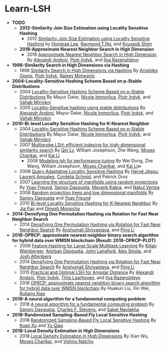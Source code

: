 # Learn-LSH



- **TODO**
  - **2012-Similarity Join Size Estimation using Locality Sensitive Hashing**
    - 2012 [Similarity Join Size Estimation using Locality Sensitive Hashing](https://arxiv.org/abs/1104.3212) by [Hongrae Lee](https://ai.google/research/people/HongraeLee), [Raymond T.Ng](https://www.cs.ubc.ca/~rng/), and [Kyuseok Shim](http://kdd.snu.ac.kr/~shim/)
  - **2018-Approximate Nearest Neighbor Search in High Dimension**
    - 2018 [Approximate Nearest Neighbor Search in High Dimension](https://arxiv.org/abs/1806.09823) By [Alexandr Andoni](http://www.mit.edu/~andoni/), [Piotr Indyk](https://people.csail.mit.edu/indyk/), and [Ilya Razenshteyn](https://www.ilyaraz.org/)
- **1998-Similarity Search in High Dimensions via Hashing**
  - 1998 [Similarity Search in High Dimensions via Hashing](https://www.cs.princeton.edu/courses/archive/spring13/cos598C/Gionis.pdf) By [Aristides Gionis](https://users.ics.aalto.fi/gionis/index.shtml), [Piotr Indyk](https://people.csail.mit.edu/indyk/), [Rajeev Motwaniz](https://en.wikipedia.org/wiki/Rajeev_Motwani#cite_note-Kanpur-19)
- **2004-Locality-Sensitive Hashing Scheme Based on p-Stable Distributions**
  - 2004 [Locality-Sensitive Hashing Scheme Based on p-Stable Distributions](https://www.mlpack.org/papers/lsh.pdf)  By Mayur Datar, [Nicole Immorlica](http://www.immorlica.com/), [Piotr Indyk](https://people.csail.mit.edu/indyk/), and [Vahab Mirrokni](https://ai.google/research/people/mirrokni)
  - 2005 [Locality-Sensitive hashing using stable distributions](http://theory.lcs.mit.edu/~indyk/nips-nn.ps) By [Alexandr Andoni](http://www.mit.edu/~andoni/), Mayur Datar, [Nicole Immorlica](http://www.immorlica.com/), [Piotr Indyk](https://people.csail.mit.edu/indyk/), and [Vahab Mirrokni](https://ai.google/research/people/mirrokni)
- **2010-Bi-level Locality Sensitive Hashing for K-Nearest Neighbor**
  - 2004 [Locality-Sensitive Hashing Scheme Based on p-Stable Distributions](https://www.mlpack.org/papers/lsh.pdf)  By Mayur Datar, [Nicole Immorlica](http://www.immorlica.com/), [Piotr Indyk](https://people.csail.mit.edu/indyk/), and [Vahab Mirrokni](https://ai.google/research/people/mirrokni)
  - 2007 [Multiprobe LSH: efficient indexing for high-dimensional similarity search](http://www.cs.princeton.edu/cass/papers/mplsh_vldb07.pdf) By [Qin Lv](https://www.cs.colorado.edu/~lv/), William Josephson, Zhe Wang, [Moses Charikar](https://profiles.stanford.edu/moses-charikar), and [Kai Li](http://www.cs.princeton.edu/~li/)
    - 2008 [Modeling lsh for performance tuning](http://www.cs.princeton.edu/cass/papers/cikm08.pdf) By Wei Dong, Zhe Wang, William Josephson, [Moses Charikar](https://profiles.stanford.edu/moses-charikar), and [Kai Li](http://www.cs.princeton.edu/~li/)w
  - 2008 [Query Adaptative Locality Sensitive Hashing](https://hal.inria.fr/inria-00318614/document) By [Hervé Jégou](https://research.fb.com/people/jegou-herve/), [Laurent Amsaleg](http://people.rennes.inria.fr/Laurent.Amsaleg/), [Cordelia Schmid](https://thoth.inrialpes.fr/~schmid/), and Patrick Gros
  - 2007 [Learning the structure of manifolds using random projections](http://cseweb.ucsd.edu/~yfreund/papers/rptree_nips.pdf) By [Yoav Freund](https://cseweb.ucsd.edu/~yfreund/), [Sanjoy Dasgupta](https://dblp.org/pers/hd/d/Dasgupta:Sanjoy), [Mayank Kabra](https://dblp.uni-trier.de/pers/hd/k/Kabra:Mayank), and [Nakul Verma](http://www.cs.columbia.edu/~verma/)
  - 2008 [Random projection trees and low dimensional manifolds](http://cseweb.ucsd.edu/~dasgupta/papers/rptree-stoc.pdf) By [Sanjoy Dasgupta](https://dblp.org/pers/hd/d/Dasgupta:Sanjoy) and [Yoav Freund](https://cseweb.ucsd.edu/~yfreund/)
  - 2010 [Bi-level Locality Sensitive Hashing for K-Nearest Neighbor](https://ieeexplore.ieee.org/document/6228099/) By [Jia Pan](http://rll.berkeley.edu/~jia/) and [Dinesh Monocha](http://www.cs.unc.edu/~dm/)
- **2014-Densifying One Permutation Hashing via Rotation for Fast Near Neighbor Search**
  - 2014 [Densifying One Permutation Hashing via Rotation for Fast Near Neighbor Search](https://pdfs.semanticscholar.org/6d55/2d38404a5e01d142322c456c50ffaf3d3a1f.pdf) By [Anshumali Shrivastava](https://www.cs.rice.edu/~as143/), and [ Ping Li](http://www.stat.rutgers.edu/home/pingli/)
- **2018-OPRCP: approximate nearest neighbor binary search algorithm for hybrid data over WMSN blockchain (Result: 2018-OPRCP-PLOT)**
  - 2009 [Feature Hashing for Large Scale Multitask Learning](https://arxiv.org/pdf/0902.2206.pdf) By [Kilian Weinberger](http://kilian.cs.cornell.edu/index.html), [Anirban Dasgupta](https://scholar.google.com/citations?user=plJC8R0AAAAJ&hl=en), [John Langford](http://hunch.net/~jl/), [Alex Smola](https://alex.smola.org/), and [Josh Attenberg](https://dblp.org/pers/hd/a/Attenberg:Josh)
  - 2014 [Densifying One Permutation Hashing via Rotation for Fast Near Neighbor Search](https://pdfs.semanticscholar.org/6d55/2d38404a5e01d142322c456c50ffaf3d3a1f.pdf) By [Anshumali Shrivastava](https://www.cs.rice.edu/~as143/), and [ Ping Li](http://www.stat.rutgers.edu/home/pingli/)
  - 2015 [Practical and Optimal LSH for Angular Distance](https://arxiv.org/abs/1509.02897) By [Alexandr Andoni](http://www.mit.edu/~andoni/), [Piotr Indyk](https://people.csail.mit.edu/indyk/), [Thijs Laarhoven](http://www.thijs.com/), and [Ilya Razenshteyn](https://www.ilyaraz.org/)
  - 2018 [OPRCP: approximate nearest neighbor binary search algorithm for hybrid data over WMSN blockchain](https://link.springer.com/article/10.1186/s13638-018-1221-3) By Huakun Liu, Xin Wei, [Ruliang Xiao](https://dblp.org/pers/hd/x/Xiao:Ruliang)
- **2018-A neural algorithm for a fundamental computing problem**
  - 2018 [A neural algorithm for a fundamental computing problem](http://science.sciencemag.org/content/358/6364/793) By [Sanjoy Dasgupta](https://dblp.org/pers/hd/d/Dasgupta:Sanjoy), [Charles F. Stevens](https://www.salk.edu/scientist/charles-f-stevens/), and [Saket Navlakha](https://www.salk.edu/scientist/saket-navlakha/)
- **2018-Randomized Sampling-Based Fly Local Sensitive Hashing**
  - 2018 [Randomized Sampling-Based Fly Local Sensitive Hashing](https://www.researchgate.net/publication/327994945_Randomized_Sampling-Based_Fly_Local_Sensitive_Hashing) By [Kuan Xu](https://dblp.uni-trier.de/pers/hd/x/Xu:Kuan) and [Yu Qiao](http://automation.sjtu.edu.cn/en/ShowPeople.aspx?info_id=391&info_lb=326&flag=224)
- **2018-Local Density Estimation in High Dimensions**
  - 2018 [Local Density Estimation in High Dimensions](http://proceedings.mlr.press/v80/wu18a/wu18a.pdf) By Xian Wu, [Moses Charikar](https://profiles.stanford.edu/moses-charikar), and [Vishnu Natchu](https://dblp.org/pers/hd/n/Natchu:Vishnu)

